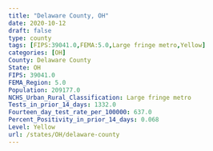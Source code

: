 ```yaml
---
title: "Delaware County, OH"
date: 2020-10-12
draft: false
type: county
tags: [FIPS:39041.0,FEMA:5.0,Large fringe metro,Yellow]
categories: [OH]
County: Delaware County
State: OH
FIPS: 39041.0
FEMA_Region: 5.0
Population: 209177.0
NCHS_Urban_Rural_Classification: Large fringe metro
Tests_in_prior_14_days: 1332.0
Fourteen_day_test_rate_per_100000: 637.0
Percent_Positivity_in_prior_14_days: 0.068
Level: Yellow
url: /states/OH/delaware-county
---
```



